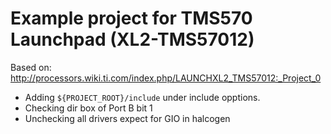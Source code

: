 # Example project for TMS570 Launchpad (XL2-TMS57012)

Based on: http://processors.wiki.ti.com/index.php/LAUNCHXL2_TMS57012:_Project_0




- Adding  ```${PROJECT_ROOT}/include``` under include opptions.
- Checking dir box of Port B bit 1
- Unchecking all drivers expect for GIO in halcogen 


